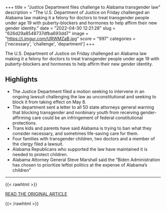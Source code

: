 +++
title = "Justice Department files challenge to Alabama transgender law"
description = "The U.S. Department of Justice on Friday challenged an Alabama law making it a felony for doctors to treat transgender people under age 19 with puberty-blockers and hormones to help affirm their new gender identity."
date = "2022-04-30 12:21:28"
slug = "626d29a8548737dfba693dd7"
image = "https://i.imgur.com/URWMZaB.jpg"
score = "997"
categories = ['necessary', 'challenge', 'department']
+++

The U.S. Department of Justice on Friday challenged an Alabama law making it a felony for doctors to treat transgender people under age 19 with puberty-blockers and hormones to help affirm their new gender identity.

## Highlights

- The Justice Department filed a motion seeking to intervene in an ongoing lawsuit challenging the law as unconstitutional and seeking to block it from taking effect on May 8.
- The department sent a letter to all 50 state attorneys general warning that blocking transgender and nonbinary youth from receiving gender-affirming care could be an infringement of federal constitutional protections.
- Trans kids and parents have said Alabama is trying to ban what they consider necessary, and sometimes life-saving care for them.
- Four families with transgender children, two doctors and a member of the clergy filed a lawsuit.
- Alabama Republicans who supported the law have maintained it is needed to protect children.
- Alabama Attorney General Steve Marshall said the “Biden Administration has chosen to prioritize leftist politics at the expense of Alabama’s children”

---

{{< rawhtml >}}
  <p class="article-category">
    <a target="_blank" href="https://www.kktv.com/2022/04/29/justice-department-files-challenge-alabama-transgender-law/">READ THE ORIGINAL ARTICLE</a>
  </p>
{{< /rawhtml >}}
